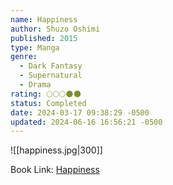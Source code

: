 ```yaml
---
name: Happiness
author: Shuzo Oshimi
published: 2015
type: Manga
genre:
  - Dark Fantasy
  - Supernatural
  - Drama
rating: 🌕🌕🌕🌑🌑
status: Completed
date: 2024-03-17 09:38:29 -0500
updated: 2024-06-16 16:56:21 -0500
---
```


![[happiness.jpg|300]]

Book Link: [Happiness](https://myanimelist.net/manga/85173/Happiness)

